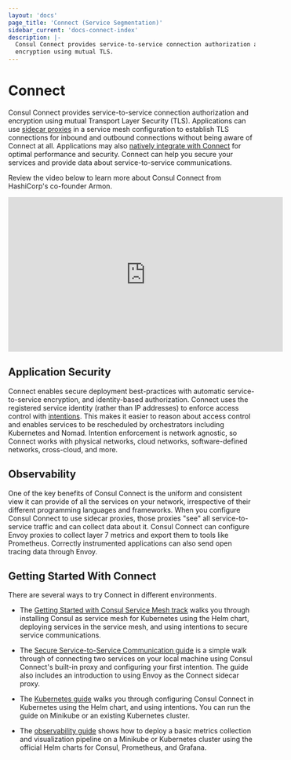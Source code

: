 ```yaml
---
layout: 'docs'
page_title: 'Connect (Service Segmentation)'
sidebar_current: 'docs-connect-index'
description: |-
  Consul Connect provides service-to-service connection authorization and
  encryption using mutual TLS.
---
```


# Connect

Consul Connect provides service-to-service connection authorization and
encryption using mutual Transport Layer Security (TLS). Applications can use
[sidecar proxies](/docs/connect/proxies.html) in a service mesh configuration to
establish TLS connections for inbound and outbound connections without being aware
of Connect at all. Applications may also [natively integrate with Connect](/docs/connect/native.html)
for optimal performance and security. Connect can help you secure your services and provide data
about service-to-service
communications.

Review the video below to learn more about Consul Connect from HashiCorp's co-founder Armon.

<iframe src="https://www.youtube.com/embed/8T8t4-hQY74" frameborder="0" allowfullscreen="true"  width="560" height="315" ></iframe>

## Application Security

Connect enables secure deployment best-practices with automatic
service-to-service encryption, and identity-based authorization.
Connect uses the registered service identity (rather than IP addresses) to
enforce access control with [intentions](/docs/connect/intentions.html). This
makes it easier to reason about access control and enables services to be
rescheduled by orchestrators including Kubernetes and Nomad. Intention
enforcement is network agnostic, so Connect works with physical networks, cloud
networks, software-defined networks, cross-cloud, and more.

## Observability

One of the key benefits of Consul Connect is the uniform and consistent view it can
provide of all the services on your network, irrespective of their different
programming languages and frameworks. When you configure Consul Connect to use
sidecar proxies, those proxies "see" all service-to-service traffic and can
collect data about it. Consul Connect can configure Envoy proxies to collect
layer 7 metrics and export them to tools like Prometheus. Correctly instrumented
applications can also send open tracing data through Envoy.

## Getting Started With Connect

There are several ways to try Connect in different environments.

- The [Getting Started with Consul Service Mesh track](https://learn.hashicorp.com/consul/gs-consul-service-mesh/understand-consul-service-mesh?utm_source=WEBSITE&utm_medium=WEB_IO&utm_offer=ARTICLE_PAGE&utm_content=DOCS)
  walks you through installing Consul as service mesh for Kubernetes using the Helm
  chart, deploying services in the service mesh, and using intentions to secure service
  communications.

- The [Secure Service-to-Service Communication guide](https://learn.hashicorp.com/consul/developer-mesh/connect-services?utm_source=WEBSITE&utm_medium=WEB_IO&utm_offer=ARTICLE_PAGE&utm_content=DOCS)
  is a simple walk through of connecting two services on your local machine
  using Consul Connect's built-in proxy and configuring your first intention. The guide also includes an introduction to
  using Envoy as the Connect sidecar proxy.

- The [Kubernetes guide](https://learn.hashicorp.com/consul/getting-started-k8s/minikube?utm_source=WEBSITE&utm_medium=WEB_IO&utm_offer=ARTICLE_PAGE&utm_content=DOCS)
  walks you through configuring Consul Connect in Kubernetes using the Helm
  chart, and using intentions. You can run the guide on Minikube or an existing
  Kubernetes cluster.

- The [observability guide](https://learn.hashicorp.com/consul/kubernetes/l7-observability-k8s?utm_source=WEBSITE&utm_medium=WEB_IO&utm_offer=ARTICLE_PAGE&utm_content=DOCS)
  shows how to deploy a basic metrics collection and visualization pipeline on
  a Minikube or Kubernetes cluster using the official Helm charts for Consul,
  Prometheus, and Grafana.

